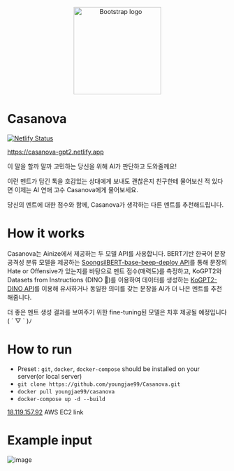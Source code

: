                                                                                                                                            
<p align="center">
  <a href="https://getbootstrap.com/">
    <img src="https://user-images.githubusercontent.com/6705096/128585646-0690663e-c1f9-4b54-b879-31449a089f35.png" alt="Bootstrap logo" width="200">
  </a>
</p>

# Casanova

[![Netlify Status](https://api.netlify.com/api/v1/badges/d86caba6-5b6b-47ae-bb6d-888f8c0fddc3/deploy-status)](https://app.netlify.com/sites/casanova-gpt2/deploys)

https://casanova-gpt2.netlify.app

이 말을 할까 말까 고민하는 당신을 위해 AI가 판단하고 도와줄께요!

이런 멘트가 담긴 톡을 호감있는 상대에게 보내도 괜찮은지 친구한테 물어보신 적 있다면 이제는 AI 연애 고수 Casanova에게 물어보세요.

당신의 멘트에 대한 점수와 함께, Casanova가 생각하는 다른 멘트를 추천해드립니다.


# How it works

Casanova는 Ainize에서 제공하는 두 모델 API를 사용합니다. BERT기반 한국어 문장 공격성 분류 모델을 제공하는 [SoongsilBERT-base-beep-deploy API](https://ainize.ai/strutive07/SoongsilBERT-base-beep-deploy)를 통해 문장의 Hate or Offensive가 있는지를 바탕으로 멘트 점수(매력도)를 측정하고, KoGPT2와 Datasets from Instructions (DINO 🦕)를 이용하여 데이터를 생성하는 [KoGPT2-DINO API](https://ainize.ai/fpem123/KoGPT2-DINO)를 이용해 유사하거나 동일한 의미를 갖는 문장을 AI가 더 나은 멘트를 추천해줍니다.

더 좋은 멘트 생성 결과를 보여주기 위한 fine-tuning된 모델은 차후 제공될 예정입니다 ( ´ ▽ ` )ﾉ


# How to run
- Preset : `git`, `docker`, `docker-compose` should be installed on your server(or local server)
- `git clone https://github.com/youngjae99/Casanova.git`
- `docker pull youngjae99/casanova`
- `docker-compose up -d --build`

[18.119.157.92](18.119.157.92) AWS EC2 link

# Example input

![image](https://user-images.githubusercontent.com/6705096/128650417-317977ac-d989-4f27-b3a7-851b30e2a241.png)

